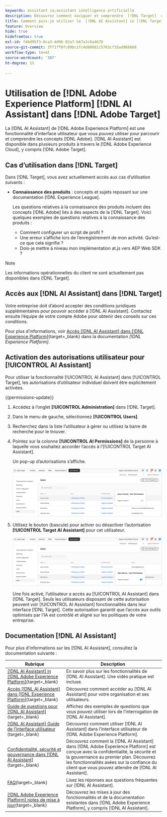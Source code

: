 ```yaml
---
keywords: assistant ia;assistant intelligence artificielle
description: Découvrez comment naviguer et comprendre  [!DNL Target]  concepts avec  [!DNL AI Assistant].
title: Comment puis-je utiliser le  [!DNL AI Assistant] in [!DNL Target] ?
feature: Overview
hide: true
hidefromtoc: true
exl-id: f46d95f3-0ca3-4d96-92a7-b67a2c8a4678
source-git-commit: 3ff1ff8fc09bc1fc4d808d1c5763cf35ad968668
workflow-type: tm+mt
source-wordcount: '387'
ht-degree: 1%

---
```


# Utilisation de [!DNL Adobe Experience Platform] [!DNL AI Assistant] dans [!DNL Adobe Target]

La [!DNL AI Assistant] de [!DNL Adobe Experience Platform] est une fonctionnalité d’interface utilisateur que vous pouvez utiliser pour parcourir et comprendre les concepts [!DNL Adobe]. [!DNL AI Assistant] est disponible dans plusieurs produits à travers le [!DNL Adobe Experience Cloud], y compris [!DNL Adobe Target].

## Cas d’utilisation dans [!DNL Target]

Dans [!DNL Target], vous avez actuellement accès aux cas d’utilisation suivants :

* **Connaissance des produits** : concepts et sujets reposant sur une documentation [!DNL Experience League].

  Les questions relatives à la connaissance des produits incluent des concepts [!DNL Adobe] liés à des aspects de la [!DNL Target]. Voici quelques exemples de questions relatives à la connaissance des produits :

   * Comment configurer un script de profil ?
   * Une erreur s’affiche lors de l’enregistrement de mon activité. Qu’est-ce que cela signifie ?
   * Dois-je mettre à niveau mon implémentation at.js vers AEP Web SDK ?

>[!NOTE]
>
>Les informations opérationnelles du client ne sont actuellement pas disponibles dans [!DNL Target].

## Accès aux [!DNL AI Assistant] dans [!DNL Target]

Votre entreprise doit d’abord accepter des conditions juridiques supplémentaires pour pouvoir accéder à [!DNL AI Assistant]. Contactez ensuite l’équipe de votre compte Adobe pour obtenir des conseils sur ces conditions.

Pour plus d’informations, voir [Accès [!DNL AI Assistant] dans [!DNL Experience Platform]](https://experienceleague.adobe.com/en/docs/experience-platform/ai-assistant/access){target=_blank} dans la documentation *[!DNL Experience Platform]*.

## Activation des autorisations utilisateur pour [!UICONTROL AI Assistant]

Pour utiliser la fonctionnalité [!UICONTROL AI Assistant] dans [!UICONTROL Target], les autorisations d’utilisateur individuel doivent être explicitement activées.

{{permissions-update}}

1. Accédez à l’onglet **[!UICONTROL Administration]** dans [!DNL Target].
1. Dans le menu de gauche, sélectionnez **[!UICONTROL Users]**.
1. Recherchez dans la liste l’utilisateur à gérer ou utilisez la barre de recherche pour le trouver.
1. Pointez sur la colonne **[!UICONTROL AI Permissions]** de la personne à laquelle vous souhaitez accorder l’accès à l’[!UICONTROL Target AI Assistant].

   Un pop-up d’autorisations s’affiche.

   ![ Paramètres de l’assistant AI ](/help/main/c-intro/assets/ai-pop-up2.png)

1. Utilisez le bouton (bascule) pour activer ou désactiver l’autorisation **[!UICONTROL Target AI Assistant]** pour cet utilisateur.

   ![pop-up des autorisations de l’assistant AI](/help/main/c-intro/assets/ai-pop-up.png)

   Une fois activé, l’utilisateur a accès au [!UICONTROL AI Assistant] dans [!DNL Target]. Seuls les utilisateurs disposant de cette autorisation peuvent voir [!UICONTROL AI Assistant] fonctionnalités dans leur interface [!DNL Target]. Cette autorisation garantit que l’accès aux outils optimisés par l’IA est contrôlé et aligné sur les politiques de votre entreprise.

## Documentation [!DNL AI Assistant]

Pour plus d’informations sur les [!DNL AI Assistant], consultez la documentation suivante :

| Rubrique | Description |
| --- | --- |
| [[!DNL AI Assistant] in [!DNL Adobe Experience Platform]](https://experienceleague.adobe.com/en/docs/experience-platform/ai-assistant/home){target=_blank} | En savoir plus sur les fonctionnalités de [!DNL AI Assistant]. Une vidéo pratique est incluse. |
| [Accès [!DNL AI Assistant] dans [!DNL Experience Platform]](https://experienceleague.adobe.com/en/docs/experience-platform/ai-assistant/access){target=_blank} | Découvrez comment accéder au [!DNL AI Assistant] pour votre organisation et ses utilisateurs. |
| [Guide de questions pour  [!DNL AI Assistant]](https://experienceleague.adobe.com/en/docs/experience-platform/ai-assistant/questions){target=_blank} | Affichez des exemples de questions que vous pouvez utiliser lors de l’interrogation de [!DNL AI Assistant]. |
| [[!DNL AI Assistant]  Guide de l’interface utilisateur ](https://experienceleague.adobe.com/en/docs/experience-platform/ai-assistant/ui-guide){target=_blank} | Découvrez comment utiliser [!DNL AI Assistant] dans l’interface utilisateur de [!DNL Adobe Experience Platform]. |
| [Confidentialité, sécurité et gouvernance dans  [!DNL AI Assistant]](https://experienceleague.adobe.com/en/docs/experience-platform/ai-assistant/privacy){target=_blank} | Découvrez comment la [!DNL AI Assistant] dans [!DNL Adobe Experience Platform] est conçue avec la confidentialité, la sécurité et la gouvernance au premier plan. Découvrez les fonctionnalités axées sur la confiance du client que vous pouvez attendre de [!DNL AI Assistant]. |
| [FAQ](https://experienceleague.adobe.com/en/docs/experience-platform/ai-assistant/faq){target=_blank} | Lisez les réponses aux questions fréquentes sur [!DNL AI Assistant]. |
| [[!DNL Adobe Experience Platform] notes de mise à jour](https://experienceleague.adobe.com/en/docs/experience-platform/release-notes/latest){target=_blank} | Découvrez les mises à jour des fonctionnalités et de la documentation existantes dans [!DNL Adobe Experience Platform], y compris [!DNL AI Assistant]. |
